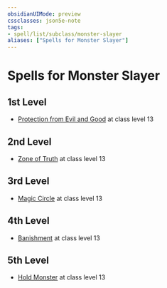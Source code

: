 ```yaml
---
obsidianUIMode: preview
cssclasses: json5e-note
tags:
- spell/list/subclass/monster-slayer
aliases: ["Spells for Monster Slayer"]
---
```

# Spells for Monster Slayer

## 1st Level

- [Protection from Evil and Good](protection-from-evil-and-good "PHB") at class level 13

## 2nd Level

- [Zone of Truth](zone-of-truth "PHB") at class level 13

## 3rd Level

- [Magic Circle](magic-circle "PHB") at class level 13

## 4th Level

- [Banishment](banishment "PHB") at class level 13

## 5th Level

- [Hold Monster](hold-monster "PHB") at class level 13